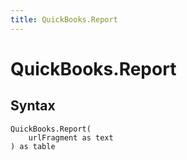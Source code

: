 ```yaml
---
title: QuickBooks.Report
---
```


# QuickBooks.Report



## Syntax

```powerquery
QuickBooks.Report(
    urlFragment as text
) as table
```



